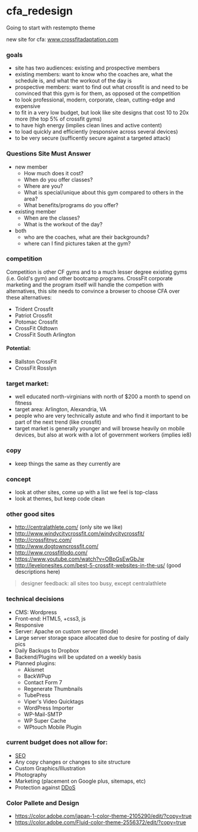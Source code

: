 cfa_redesign
============

Going to start with restempto theme

new site for cfa: www.crossfitadaptation.com

### goals

* site has two audiences: existing and prospective members
* existing members: want to know who the coaches are, what the schedule is, and what the workout of the day is
* prospective members: want to find out what crossfit is and need to be convinced that this gym is for them, as opposed ot the competition
* to look professional, modern, corporate, clean, cutting-edge and expensive
* to fit in a very low budget, but look like site designs that cost 10 to 20x more (the top 5% of crossfit gyms)
* to have high energy (implies clean lines and active content)
* to load quickly and efficiently (responsive across several devices)
* to be very secure (sufficently secure against a targeted attack)

### Questions Site Must Answer

* new member
  * How much does it cost?
  * When do you offer classes?
  * Where are you?
  * What is special/unique about this gym compared to others in the area?
  * What benefits/programs do you offer?
* existing member
  * When are the classes?
  * What is the workout of the day?
* both
  * who are the coaches, what are their backgrounds?
  * where can I find pictures taken at the gym?

### competition

Competition is other CF gyms and to a much lesser degree existing gyms (i.e. Gold's gym) and other bootcamp programs. CrossFit corporate marketing and the program itself will handle the competion with alternatives, this site needs to convince a browser to choose CFA over these alternatives: 

* Trident Crossfit
* Patriot Crossfit
* Potomac Crossfit
* CrossFit Oldtown
* CrossFit South Arlington

#### Potential:
* Ballston CrossFit
* CrossFit Rosslyn

### target market:
* well educated north-virginians with north of $200 a month to spend on fitness
* target area: Arlington, Alexandria, VA
* people who are very technically astute and who find it important to be part of the next trend (like crossfit)
* target market is generally younger and will browse heavily on mobile devices, but also at work with a lot of government workers (implies ie8)

### copy
* keep things the same as they currently are

### concept
* look at other sites, come up with a list we feel is top-class
* look at themes, but keep code clean

### other good sites
* http://centralathlete.com/ (only site we like)
* http://www.windycitycrossfit.com/windycitycrossfit/
* http://crossfitnyc.com/
* http://www.dogtowncrossfit.com/
* http://www.crossfitlodo.com/
* https://www.youtube.com/watch?v=OBpGsEwGbJw
* http://levelonesites.com/best-5-crossfit-websites-in-the-us/ (good descriptions here)

> designer feedback: all sites too busy, except centralathlete

### technical decisions

* CMS: Wordpress
* Front-end: HTML5, +css3, js
* Responsive
* Server: Apache on custom server (linode)
* Large server storage space allocated due to desire for posting of daily pics 
* Daily Backups to Dropbox
* Backend/Plugins will be updated on a weekly basis
* Planned plugins:
  - Akismet
  - BackWPup
  - Contact Form 7
  - Regenerate Thumbnails
  - TubePress
  - Viper's Video Quicktags
  - WordPress Importer
  - WP-Mail-SMTP
  - WP Super Cache
  - WPtouch Mobile Plugin

### current budget does not allow for:
* [SEO](http://en.wikipedia.org/wiki/Search_engine_optimization)
* Any copy changes or changes to site structure
* Custom Graphics/Illustration
* Photography
* Marketing (placement on Google plus, sitemaps, etc)
* Protection against [DDoS](http://www.webopedia.com/TERM/D/DDoS_attack.html)

### Color Pallete and Design

* https://color.adobe.com/japan-1-color-theme-2105290/edit/?copy=true
* https://color.adobe.com/Fluid-color-theme-2556372/edit/?copy=true
